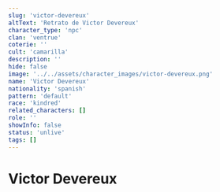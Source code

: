 ```yaml
---
slug: 'victor-devereux'
altText: 'Retrato de Victor Devereux'
character_type: 'npc'
clan: 'ventrue'
coterie: ''
cult: 'camarilla'
description: ''
hide: false
image: '../../assets/character_images/victor-devereux.png'
name: 'Victor Devereux'
nationality: 'spanish'
pattern: 'default'
race: 'kindred'
related_characters: []
role: ''
showInfo: false
status: 'unlive'
tags: []
---
```


# Victor Devereux
